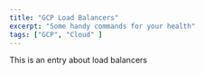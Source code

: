 ```yaml
---
title: "GCP Load Balancers"
excerpt: "Some handy commands for your health"
tags: ["GCP", "Cloud" ]
---
```


This is an entry about load balancers